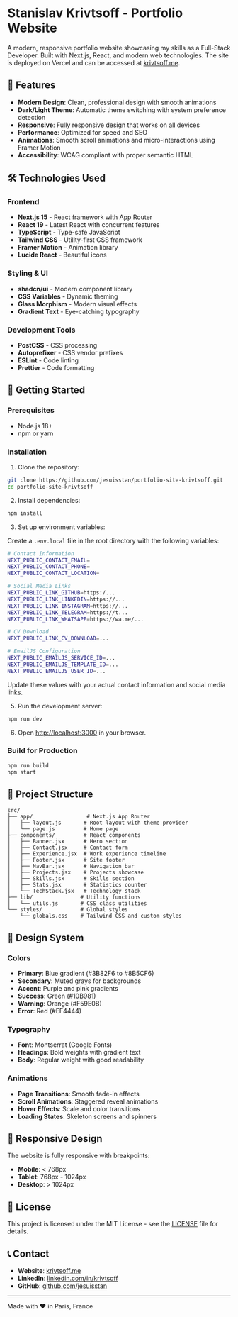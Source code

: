 # Stanislav Krivtsoff - Portfolio Website

A modern, responsive portfolio website showcasing my skills as a Full-Stack Developer. Built with Next.js, React, and modern web technologies.
The site is deployed on Vercel and can be accessed at [krivtsoff.me](https://krivtsoff.me).

## 🌟 Features

- **Modern Design**: Clean, professional design with smooth animations
- **Dark/Light Theme**: Automatic theme switching with system preference detection
- **Responsive**: Fully responsive design that works on all devices
- **Performance**: Optimized for speed and SEO
- **Animations**: Smooth scroll animations and micro-interactions using Framer Motion
- **Accessibility**: WCAG compliant with proper semantic HTML

## 🛠️ Technologies Used

### Frontend

- **Next.js 15** - React framework with App Router
- **React 19** - Latest React with concurrent features
- **TypeScript** - Type-safe JavaScript
- **Tailwind CSS** - Utility-first CSS framework
- **Framer Motion** - Animation library
- **Lucide React** - Beautiful icons

### Styling & UI

- **shadcn/ui** - Modern component library
- **CSS Variables** - Dynamic theming
- **Glass Morphism** - Modern visual effects
- **Gradient Text** - Eye-catching typography

### Development Tools

- **PostCSS** - CSS processing
- **Autoprefixer** - CSS vendor prefixes
- **ESLint** - Code linting
- **Prettier** - Code formatting

## 🚀 Getting Started

### Prerequisites

- Node.js 18+
- npm or yarn

### Installation

1. Clone the repository:

```bash
git clone https://github.com/jesuisstan/portfolio-site-krivtsoff.git
cd portfolio-site-krivtsoff
```

2. Install dependencies:

```bash
npm install
```

3. Set up environment variables:

Create a `.env.local` file in the root directory with the following variables:

```bash
# Contact Information
NEXT_PUBLIC_CONTACT_EMAIL=
NEXT_PUBLIC_CONTACT_PHONE=
NEXT_PUBLIC_CONTACT_LOCATION=

# Social Media Links
NEXT_PUBLIC_LINK_GITHUB=https:/...
NEXT_PUBLIC_LINK_LINKEDIN=https://...
NEXT_PUBLIC_LINK_INSTAGRAM=https://...
NEXT_PUBLIC_LINK_TELEGRAM=https://t...
NEXT_PUBLIC_LINK_WHATSAPP=https://wa.me/...

# CV Download
NEXT_PUBLIC_LINK_CV_DOWNLOAD=...

# EmailJS Configuration
NEXT_PUBLIC_EMAILJS_SERVICE_ID=...
NEXT_PUBLIC_EMAILJS_TEMPLATE_ID=...
NEXT_PUBLIC_EMAILJS_USER_ID=...
```

Update these values with your actual contact information and social media links.

5. Run the development server:

```bash
npm run dev
```

6. Open [http://localhost:3000](http://localhost:3000) in your browser.

### Build for Production

```bash
npm run build
npm start
```

## 📁 Project Structure

```
src/
├── app/                 # Next.js App Router
│   ├── layout.js       # Root layout with theme provider
│   └── page.js         # Home page
├── components/         # React components
│   ├── Banner.jsx      # Hero section
│   ├── Contact.jsx     # Contact form
│   ├── Experience.jsx  # Work experience timeline
│   ├── Footer.jsx      # Site footer
│   ├── NavBar.jsx      # Navigation bar
│   ├── Projects.jsx    # Projects showcase
│   ├── Skills.jsx      # Skills section
│   ├── Stats.jsx       # Statistics counter
│   └── TechStack.jsx   # Technology stack
├── lib/               # Utility functions
│   └── utils.js       # CSS class utilities
└── styles/            # Global styles
    └── globals.css    # Tailwind CSS and custom styles
```

## 🎨 Design System

### Colors

- **Primary**: Blue gradient (#3B82F6 to #8B5CF6)
- **Secondary**: Muted grays for backgrounds
- **Accent**: Purple and pink gradients
- **Success**: Green (#10B981)
- **Warning**: Orange (#F59E0B)
- **Error**: Red (#EF4444)

### Typography

- **Font**: Montserrat (Google Fonts)
- **Headings**: Bold weights with gradient text
- **Body**: Regular weight with good readability

### Animations

- **Page Transitions**: Smooth fade-in effects
- **Scroll Animations**: Staggered reveal animations
- **Hover Effects**: Scale and color transitions
- **Loading States**: Skeleton screens and spinners

## 📱 Responsive Design

The website is fully responsive with breakpoints:

- **Mobile**: < 768px
- **Tablet**: 768px - 1024px
- **Desktop**: > 1024px

## 📄 License

This project is licensed under the MIT License - see the [LICENSE](LICENSE) file for details.

## 📞 Contact

- **Website**: [krivtsoff.me](https://krivtsoff.me)
- **LinkedIn**: [linkedin.com/in/krivtsoff](https://linkedin.com/in/krivtsoff)
- **GitHub**: [github.com/jesuisstan](https://github.com/jesuisstan)

---

Made with ❤️ in Paris, France
